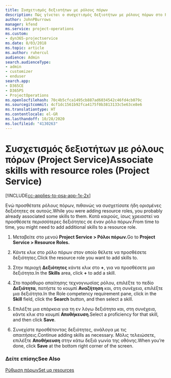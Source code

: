```yaml
---
title: Συσχετισμός δεξιοτήτων με ρόλους πόρων
description: Πώς γίνεται ο συσχετισμός δεξιοτήτων με ρόλους πόρων στο Project Service
author: JohnPBurrows
manager: kfend
ms.service: project-operations
ms.custom:
- dyn365-projectservice
ms.date: 8/03/2018
ms.topic: article
ms.author: ruhercul
audience: Admin
search.audienceType:
- admin
- customizer
- enduser
search.app:
- D365CE
- D365PS
- ProjectOperations
ms.openlocfilehash: 70c4b5cfca1495cb887ad6034542c46fd4cb079c
ms.sourcegitcommit: 4cf1dc1561b92fca4175f0b3813133c5e63ce8e6
ms.translationtype: HT
ms.contentlocale: el-GR
ms.lasthandoff: 10/28/2020
ms.locfileid: "4130263"
---
```

# <a name="associate-skills-with-resource-roles-project-service"></a><span data-ttu-id="e9f38-103">Συσχετισμός δεξιοτήτων με ρόλους πόρων (Project Service)</span><span class="sxs-lookup"><span data-stu-id="e9f38-103">Associate skills with resource roles (Project Service)</span></span>

[!INCLUDE[cc-applies-to-psa-app-1x-2x](../includes/cc-applies-to-psa-app-1x-2x.md)]

<span data-ttu-id="e9f38-104">Ενώ προσθέτατε ρόλους πόρων, πιθανώς να συσχετίσατε ήδη ορισμένες δεξιότητες σε αυτούς.</span><span class="sxs-lookup"><span data-stu-id="e9f38-104">While you were adding resource roles, you probably already associated some skills to them.</span></span> <span data-ttu-id="e9f38-105">Κατά καιρούς, ίσως χρειαστεί να προσθέσετε περισσότερες δεξιότητες σε έναν ρόλο πόρων.</span><span class="sxs-lookup"><span data-stu-id="e9f38-105">From time to time, you might need to add additional skills to a resource role.</span></span>  
  
1.  <span data-ttu-id="e9f38-106">Μεταβείτε στο μενού **Project Service > Ρόλοι πόρων.**</span><span class="sxs-lookup"><span data-stu-id="e9f38-106">Go to **Project Service > Resource Roles.**</span></span>  
  
2.  <span data-ttu-id="e9f38-107">Κάντε κλικ στο ρόλο πόρων στον οποίο θέλετε να προσθέσετε δεξιότητες.</span><span class="sxs-lookup"><span data-stu-id="e9f38-107">Click the resource role you want to add skills to.</span></span>  
  
3.  <span data-ttu-id="e9f38-108">Στην περιοχή **Δεξιότητες** κάντε κλικ στο **+**, για να προσθέσετε μια δεξιότητα.</span><span class="sxs-lookup"><span data-stu-id="e9f38-108">In the **Skills** area, click **+** to add a skill.</span></span>  
  
4.  <span data-ttu-id="e9f38-109">Στο παράθυρο απαίτησης τεχνογνωσίας ρόλου, επιλέξτε το πεδίο **Δεξιότητα**, πατήστε το κουμπί **Αναζήτηση** και, στη συνέχεια, επιλέξτε μια δεξιότητα.</span><span class="sxs-lookup"><span data-stu-id="e9f38-109">In the Role competency requirement pane, click in the **Skill** field, click the **Search** button,  and then select a skill.</span></span>  
  
5.  <span data-ttu-id="e9f38-110">Επιλέξτε μια επάρκεια για τη εν λόγω δεξιότητα και, στη συνέχεια, κάντε κλικ στο κουμπί **Αποθήκευση**.</span><span class="sxs-lookup"><span data-stu-id="e9f38-110">Select a proficiency for that skill, and then click **Save**.</span></span>  
  
6.  <span data-ttu-id="e9f38-111">Συνεχίστε προσθέτοντας δεξιότητες, ανάλογα με τις απαιτήσεις.</span><span class="sxs-lookup"><span data-stu-id="e9f38-111">Continue adding skills as necessary.</span></span> <span data-ttu-id="e9f38-112">Μόλις τελειώσετε, επιλέξτε **Αποθήκευση** στην κάτω δεξιά γωνία της οθόνης.</span><span class="sxs-lookup"><span data-stu-id="e9f38-112">When you’re done, click **Save** at the bottom right corner of the screen.</span></span>  
  
### <a name="see-also"></a><span data-ttu-id="e9f38-113">Δείτε επίσης</span><span class="sxs-lookup"><span data-stu-id="e9f38-113">See Also</span></span>  
 [<span data-ttu-id="e9f38-114">Ρύθμιση πόρων</span><span class="sxs-lookup"><span data-stu-id="e9f38-114">Set up resources</span></span>](../psa/set-up-resources.md)
